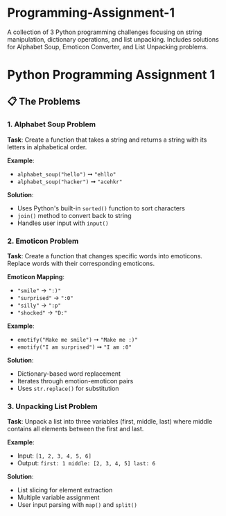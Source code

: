 # Programming-Assignment-1
A collection of 3 Python programming challenges focusing on string manipulation, dictionary operations, and list unpacking. Includes solutions for Alphabet Soup, Emoticon Converter, and List Unpacking problems.

# Python Programming Assignment 1

## 📋 The Problems

### 1. Alphabet Soup Problem
**Task**: Create a function that takes a string and returns a string with its letters in alphabetical order.

**Example**: 
- `alphabet_soup("hello")` ➞ `"ehllo"`
- `alphabet_soup("hacker")` ➞ `"acehkr"`

**Solution**: 
- Uses Python's built-in `sorted()` function to sort characters
- `join()` method to convert back to string
- Handles user input with `input()`

### 2. Emoticon Problem
**Task**: Create a function that changes specific words into emoticons. Replace words with their corresponding emoticons.

**Emoticon Mapping**:
- `"smile"` → `":)"`
- `"surprised"` → `":0"`
- `"silly"` → `":p"`
- `"shocked"` → `"D:"`

**Example**:
- `emotify("Make me smile")` ➞ `"Make me :)"`
- `emotify("I am surprised")` ➞ `"I am :0"`

**Solution**:
- Dictionary-based word replacement
- Iterates through emotion-emoticon pairs
- Uses `str.replace()` for substitution

### 3. Unpacking List Problem
**Task**: Unpack a list into three variables (first, middle, last) where middle contains all elements between the first and last.

**Example**: 
- Input: `[1, 2, 3, 4, 5, 6]`
- Output: `first: 1 middle: [2, 3, 4, 5] last: 6`

**Solution**:
- List slicing for element extraction
- Multiple variable assignment
- User input parsing with `map()` and `split()`
